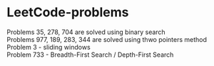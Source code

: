 # LeetCode-problems
Problems 35, 278, 704 are solved using binary search <br />
Problems 977, 189, 283, 344 are solved using thwo pointers method <br />
Problem 3 - sliding windows <br />
Problem 733 - Breadth-First Search / Depth-First Search